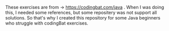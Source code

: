 These exercises are from -> https://codingbat.com/java .
When I was doing this, I needed some references, but some repositery was not support all solutions. So that's why I created this repository for some Java beginners who struggle with codingBat exercises.
